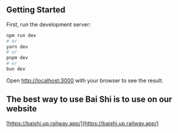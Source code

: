 ## Getting Started

First, run the development server:

```bash
npm run dev
# or
yarn dev
# or
pnpm dev
# or
bun dev
```

Open [http://localhost:3000](http://localhost:3000) with your browser to see the result.

## The best way to use Bai Shi is to use on our website
[https://baishi.up.railway.app/](https://baishi.up.railway.app/)